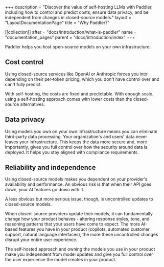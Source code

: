 +++
description = "Discover the value of self-hosting LLMs with Paddler, including how to control and predict costs, ensure data privacy, and be independent from changes in closed-source models."
layout = "LayoutDocumentationPage"
title = "Why Paddler?"

[[collection]]
after = "docs/introduction/what-is-paddler"
name = "documentation_pages"
parent = "docs/introduction/index"
+++

Paddler helps you host open-source models on your own infrastructure. 

## Cost control

Using closed-source services like OpenAI or Anthropic forces you into depending on their per-token pricing, which you don't have control over and can't fully predict.

With self-hosting, the costs are fixed and predictable. With enough scale, using a self-hosting approach comes with lower costs than the closed-source alternatives.


## Data privacy

Using models you own on your own infrastructure means you can eliminate third-party data processing. Your organization's and users' data never leaves your infrastructure. This keeps the data more secure and, more importantly, gives you full control over how the security around data is deployed. It helps you stay aligned with compliance requirements.

## Reliability and independence

Using closed-source models makes you dependent on your provider's availability and performance. An obvious risk is that when their API goes down, your AI features go down with it.

A less obvious but more serious issue, though, is uncontrolled updates to closed-source models.

When closed-source providers update their models, it can fundamentally change how your product behaves - altering response styles, tone, and reasoning patterns that your users have come to expect. The more AI-based features you have in your product (copilots, automated customer support, natural language interfaces), the more these uncontrolled changes disrupt your entire user experience.

The self-hosted approach and owning the models you use in your product make you independent from model updates and give you full control over the user experience the model creates in your product.
